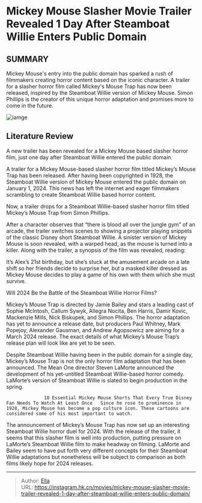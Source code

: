 # Mickey Mouse Slasher Movie Trailer Revealed 1 Day After Steamboat Willie Enters Public Domain


## SUMMARY 



  Mickey Mouse&#39;s entry into the public domain has sparked a rush of filmmakers creating horror content based on the iconic character.   A trailer for a slasher horror film called Mickey&#39;s Mouse Trap has now been released, inspired by the Steamboat Willie version of Mickey Mouse.   Simon Phillips is the creator of this unique horror adaptation and promises more to come in the future.  

![iamge](https://static1.srcdn.com/wordpress/wp-content/uploads/2024/01/mickeys-mouse-trap.jpg)

## Literature Review

A new trailer has been revealed for a Mickey Mouse based slasher horror film, just one day after Steamboat Willie entered the public domain.




A trailer for a Mickey Mouse-based slasher horror film titled Mickey’s Mouse Trap has been released. After having been copyrighted in 1928, the Steamboat Willie version of Mickey Mouse entered the public domain on January 1, 2024. This news has left the internet and eager filmmakers scrambling to create Steamboat Willie based horror content.




Now, a trailer drops for a Steamboat Willie-based slasher horror film titled Mickey’s Mouse Trap from Simon Phillips.


 

After a character observes that “there is blood all over the jungle gym” of an arcade, the trailer switches scenes to showing a projector playing snippets of the classic Disney short Steamboat Willie. A sinister version of Mickey Mouse is soon revealed, with a warped head, as the mouse is turned into a killer. Along with the trailer, a synopsis of the film was revealed, reading:


It’s Alex’s 21st birthday, but she’s stuck at the amusement arcade on a late shift so her friends decide to surprise her, but a masked killer dressed as Mickey Mouse decides to play a game of his own with them which she must survive.






 Will 2024 Be the Battle of the Steamboat Willie Horror Films? 
          

Mickey’s Mouse Trap is directed by Jamie Bailey and stars a leading cast of Sophie McIntosh, Callum Sywyk, Allegra Nocita, Ben Harris, Damir Kovic, Mackenzie Mills, Nick Biskupek, and Simon Phillips. The horror adaptation has yet to announce a release date, but producers Paul Whitney, Mark Popejoy, Alexander Gausman, and Andrew Agopsowicz are aiming for a March 2024 release. The exact details of what Mickey’s Mouse Trap’s release plan will look like are yet to be seen.

Despite Steamboat Willie having been in the public domain for a single day, Mickey’s Mouse Trap is not the only horror film adaptation that has been announced. The Mean One director Steven LaMorte announced the development of his yet-untitled Steamboat Willie-based horror comedy. LaMorte’s version of Steamboat Willie is slated to begin production in the spring.




                  10 Essential Mickey Mouse Shorts That Every True Disney Fan Needs To Watch At Least Once   Since he rose to prominence in 1928, Mickey Mouse has become a pop culture icon. These cartoons are considered some of his most important to watch.   

The announcement of Mickey’s Mouse Trap has now set up an interesting Steamboat Willie horror duel for 2024. With the release of the trailer, it seems that this slasher film is well into production, putting pressure on LaMorte’s Steamboat Willie film to make headway on filming. LaMorte and Bailey seem to have put forth very different concepts for their Steamboat Willie adaptations but nonetheless will be subject to comparison as both films likely hope for 2024 releases.



---

> Author: [Ella](https://instagram.hk.cn/)  
> URL: https://instagram.hk.cn/movies/mickey-mouse-slasher-movie-trailer-revealed-1-day-after-steamboat-willie-enters-public-domain/  

